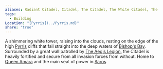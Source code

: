 ```yaml
---
aliases: Radiant Citadel, Citadel, The Citadel, The White Citadel, The Radiant White Citadel, The White Tower
tags:
  - Building
Location: "[Pyrris](../Pyrris.md)"
share: "true"
---
```


A shimmering white tower, raising into the clouds, resting on the edge of the high [Pyrris](../Pyrris.md) cliffs that fall straight into the deep waters of [Bishop's Bay](../../../Landmarks/Waters/Bishop's-Bay.md). Surrounded by a great wall patrolled by [The Aegis Legion](../../../../Factions-&%20Clans/The%20Aegis%20Legion/The-Aegis-Legion.md), the Citadel is heavily fortified and secure from all invasion forces from without. Home to [Queen Amara](../NPCs/Queen-Amara.md) and the main seat of power in [Saros](../../../../History-&%20Lore/A-Brief-Saros-History.md).